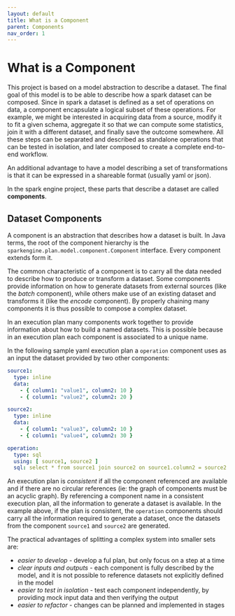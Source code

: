 ```yaml
---
layout: default
title: What is a Component
parent: Components
nav_order: 1
---
```


# What is a Component

This project is based on a model abstraction to describe a dataset. 
The final goal of this model is to be able to describe how a spark dataset can be composed.
Since in spark a dataset is defined as a set of operations on data, a component encapsulate a logical subset of these operations.
For example, we might be interested in acquiring data from a source, modify it to fit a given schema, aggregate it so that we can compute some statistics, join it with a different dataset, and finally save the outcome somewhere.
All these steps can be separated and described as standalone operations that can be tested in isolation, and later composed to create a complete end-to-end workflow.

An additional advantage to have a model describing a set of transformations is that it can be expressed in a shareable format (usually yaml or json).

In the spark engine project, these parts that describe a dataset are called **components**.

## Dataset Components

A component is an abstraction that describes how a dataset is built. 
In Java terms, the root of the component hierarchy is the `sparkengine.plan.model.component.Component` interface. Every component extends form it.

The common characteristic of a component is to carry all the data needed to describe how to produce or transform a dataset.
Some components provide information on how to generate datasets from external sources (like the _batch_ component), while others make use of an existing dataset and transforms it (like the _encode_ component).
By properly chaining many components it is thus possible to compose a complex dataset.

In an execution plan many components work together to provide information about how to build a named datasets. 
This is possible because in an execution plan each component is associated to a unique name.

In the following sample yaml execution plan a `operation` component uses as an input the dataset provided by two other components:
```yaml
source1:
  type: inline
  data:
    - { column1: "value1", column2: 10 }
    - { column1: "value2", column2: 20 }

source2:
  type: inline
  data:
    - { column1: "value3", column2: 10 }
    - { column1: "value4", column2: 30 }

operation:
  type: sql
  using: [ source1, source2 ]
  sql: select * from source1 join source2 on source1.column2 = source2.column2
```

An execution plan is _consistent_ if all the component referenced are available and if there are no circular references (ie: the graph of components must be an acyclic graph).
By referencing a component name in a consistent execution plan, all the information to generate a dataset is available.
In the example above, if the plan is consistent, the `operation` components should carry all the information required to generate a dataset, once the datasets from the component `source1` and `source2` are generated.

The practical advantages of splitting a complex system into smaller sets are:
* _easier to develop_ - develop a ful plan, but only focus on a step at a time
* _clear inputs and outputs_ - each component is fully described by the model, and it is not possible to reference datasets not explicitly defined in the model
* _easier to test in isolation_ - test each component independently, by providing mock input data and then verifying the output
* _easier to refactor_ - changes can be planned and implemented in stages

